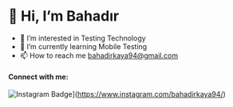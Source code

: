 # 👋 Hi, I’m Bahadır
- 👀 I’m interested in Testing Technology
- 🌱 I’m currently learning Mobile Testing
- 📫 How to reach me bahadirkaya94@gmail.com

#### Connect with me:
![Instagram Badge](https://img.shields.io/badge/-Instagram-C13584?style=flat-quare&labelColor=C13584&logo=instagram&logoColor=white&link=link)](https://www.instagram.com/bahadirkaya94/)


<!---
bahadirkaya94/bahadirkaya94 is a ✨ special ✨ repository because its `README.md` (this file) appears on your GitHub profile.
You can click the Preview link to take a look at your changes.
--->
